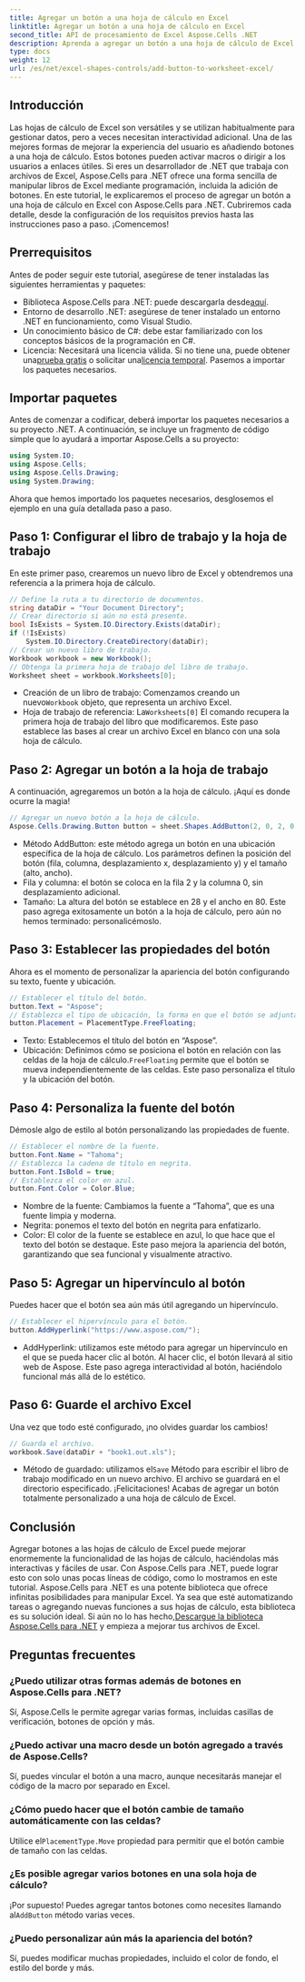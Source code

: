 ```yaml
---
title: Agregar un botón a una hoja de cálculo en Excel
linktitle: Agregar un botón a una hoja de cálculo en Excel
second_title: API de procesamiento de Excel Aspose.Cells .NET
description: Aprenda a agregar un botón a una hoja de cálculo de Excel con Aspose.Cells para .NET con este tutorial paso a paso. Mejore las hojas de cálculo de Excel con botones interactivos.
type: docs
weight: 12
url: /es/net/excel-shapes-controls/add-button-to-worksheet-excel/
---
```

## Introducción
Las hojas de cálculo de Excel son versátiles y se utilizan habitualmente para gestionar datos, pero a veces necesitan interactividad adicional. Una de las mejores formas de mejorar la experiencia del usuario es añadiendo botones a una hoja de cálculo. Estos botones pueden activar macros o dirigir a los usuarios a enlaces útiles. Si eres un desarrollador de .NET que trabaja con archivos de Excel, Aspose.Cells para .NET ofrece una forma sencilla de manipular libros de Excel mediante programación, incluida la adición de botones.
En este tutorial, le explicaremos el proceso de agregar un botón a una hoja de cálculo en Excel con Aspose.Cells para .NET. Cubriremos cada detalle, desde la configuración de los requisitos previos hasta las instrucciones paso a paso. ¡Comencemos!
## Prerrequisitos
Antes de poder seguir este tutorial, asegúrese de tener instaladas las siguientes herramientas y paquetes:
-  Biblioteca Aspose.Cells para .NET: puede descargarla desde[aquí](https://releases.aspose.com/cells/net/).
- Entorno de desarrollo .NET: asegúrese de tener instalado un entorno .NET en funcionamiento, como Visual Studio.
- Un conocimiento básico de C#: debe estar familiarizado con los conceptos básicos de la programación en C#.
-  Licencia: Necesitará una licencia válida. Si no tiene una, puede obtener una[prueba gratis](https://releases.aspose.com/) o solicitar una[licencia temporal](https://purchase.aspose.com/temporary-license/).
Pasemos a importar los paquetes necesarios.
## Importar paquetes
Antes de comenzar a codificar, deberá importar los paquetes necesarios a su proyecto .NET. A continuación, se incluye un fragmento de código simple que lo ayudará a importar Aspose.Cells a su proyecto:
```csharp
using System.IO;
using Aspose.Cells;
using Aspose.Cells.Drawing;
using System.Drawing;
```
Ahora que hemos importado los paquetes necesarios, desglosemos el ejemplo en una guía detallada paso a paso.
## Paso 1: Configurar el libro de trabajo y la hoja de trabajo
En este primer paso, crearemos un nuevo libro de Excel y obtendremos una referencia a la primera hoja de cálculo.
```csharp
// Define la ruta a tu directorio de documentos.
string dataDir = "Your Document Directory";
// Crear directorio si aún no está presente.
bool IsExists = System.IO.Directory.Exists(dataDir);
if (!IsExists)
	System.IO.Directory.CreateDirectory(dataDir);
// Crear un nuevo libro de trabajo.
Workbook workbook = new Workbook();
// Obtenga la primera hoja de trabajo del libro de trabajo.
Worksheet sheet = workbook.Worksheets[0];
```

-  Creación de un libro de trabajo: Comenzamos creando un nuevo`Workbook` objeto, que representa un archivo Excel.
-  Hoja de trabajo de referencia: La`Worksheets[0]` El comando recupera la primera hoja de trabajo del libro que modificaremos.
Este paso establece las bases al crear un archivo Excel en blanco con una sola hoja de cálculo.
## Paso 2: Agregar un botón a la hoja de trabajo
A continuación, agregaremos un botón a la hoja de cálculo. ¡Aquí es donde ocurre la magia!
```csharp
// Agregar un nuevo botón a la hoja de cálculo.
Aspose.Cells.Drawing.Button button = sheet.Shapes.AddButton(2, 0, 2, 0, 28, 80);
```

- Método AddButton: este método agrega un botón en una ubicación específica de la hoja de cálculo. Los parámetros definen la posición del botón (fila, columna, desplazamiento x, desplazamiento y) y el tamaño (alto, ancho).
- Fila y columna: el botón se coloca en la fila 2 y la columna 0, sin desplazamiento adicional.
- Tamaño: La altura del botón se establece en 28 y el ancho en 80.
Este paso agrega exitosamente un botón a la hoja de cálculo, pero aún no hemos terminado: personalicémoslo.
## Paso 3: Establecer las propiedades del botón
Ahora es el momento de personalizar la apariencia del botón configurando su texto, fuente y ubicación.
```csharp
// Establecer el título del botón.
button.Text = "Aspose";
// Establezca el tipo de ubicación, la forma en que el botón se adjunta a las celdas.
button.Placement = PlacementType.FreeFloating;
```

- Texto: Establecemos el título del botón en “Aspose”.
-  Ubicación: Definimos cómo se posiciona el botón en relación con las celdas de la hoja de cálculo.`FreeFloating` permite que el botón se mueva independientemente de las celdas.
Este paso personaliza el título y la ubicación del botón.
## Paso 4: Personaliza la fuente del botón
Démosle algo de estilo al botón personalizando las propiedades de fuente.
```csharp
// Establecer el nombre de la fuente.
button.Font.Name = "Tahoma";
// Establezca la cadena de título en negrita.
button.Font.IsBold = true;
// Establezca el color en azul.
button.Font.Color = Color.Blue;
```

- Nombre de la fuente: Cambiamos la fuente a “Tahoma”, que es una fuente limpia y moderna.
- Negrita: ponemos el texto del botón en negrita para enfatizarlo.
- Color: El color de la fuente se establece en azul, lo que hace que el texto del botón se destaque.
Este paso mejora la apariencia del botón, garantizando que sea funcional y visualmente atractivo.
## Paso 5: Agregar un hipervínculo al botón
Puedes hacer que el botón sea aún más útil agregando un hipervínculo.
```csharp
// Establecer el hipervínculo para el botón.
button.AddHyperlink("https://www.aspose.com/");
```

- AddHyperlink: utilizamos este método para agregar un hipervínculo en el que se pueda hacer clic al botón. Al hacer clic, el botón llevará al sitio web de Aspose.
Este paso agrega interactividad al botón, haciéndolo funcional más allá de lo estético.
## Paso 6: Guarde el archivo Excel
Una vez que todo esté configurado, ¡no olvides guardar los cambios!
```csharp
// Guarda el archivo.
workbook.Save(dataDir + "book1.out.xls");
```

-  Método de guardado: utilizamos el`Save` Método para escribir el libro de trabajo modificado en un nuevo archivo. El archivo se guardará en el directorio especificado.
¡Felicitaciones! Acabas de agregar un botón totalmente personalizado a una hoja de cálculo de Excel.
## Conclusión
Agregar botones a las hojas de cálculo de Excel puede mejorar enormemente la funcionalidad de las hojas de cálculo, haciéndolas más interactivas y fáciles de usar. Con Aspose.Cells para .NET, puede lograr esto con solo unas pocas líneas de código, como lo mostramos en este tutorial.
Aspose.Cells para .NET es una potente biblioteca que ofrece infinitas posibilidades para manipular Excel. Ya sea que esté automatizando tareas o agregando nuevas funciones a sus hojas de cálculo, esta biblioteca es su solución ideal.
 Si aún no lo has hecho,[Descargue la biblioteca Aspose.Cells para .NET](https://releases.aspose.com/cells/net/) y empieza a mejorar tus archivos de Excel.
## Preguntas frecuentes
### ¿Puedo utilizar otras formas además de botones en Aspose.Cells para .NET?
Sí, Aspose.Cells le permite agregar varias formas, incluidas casillas de verificación, botones de opción y más.
### ¿Puedo activar una macro desde un botón agregado a través de Aspose.Cells?
Sí, puedes vincular el botón a una macro, aunque necesitarás manejar el código de la macro por separado en Excel.
### ¿Cómo puedo hacer que el botón cambie de tamaño automáticamente con las celdas?
 Utilice el`PlacementType.Move` propiedad para permitir que el botón cambie de tamaño con las celdas.
### ¿Es posible agregar varios botones en una sola hoja de cálculo?
 ¡Por supuesto! Puedes agregar tantos botones como necesites llamando al`AddButton` método varias veces.
### ¿Puedo personalizar aún más la apariencia del botón?
Sí, puedes modificar muchas propiedades, incluido el color de fondo, el estilo del borde y más.